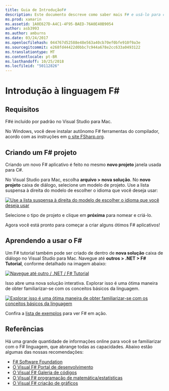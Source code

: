 ```yaml
---
title: Guia de IntroduçãoF#
description: Este documento descreve como saber mais F# e usá-lo para criar aplicativos do Xamarin com Visual Studio 2017 e Visual Studio para Mac.
ms.prod: xamarin
ms.assetid: 1A0E627D-A4C1-4F95-BAED-76A0E40B9054
author: asb3993
ms.author: amburns
ms.date: 03/24/2017
ms.openlocfilehash: 044767d52588e48e563a40cb70ef0bfe910f9a3e
ms.sourcegitcommit: e268fd44422d0bbc7c944a678e2cc633a0493122
ms.translationtype: MT
ms.contentlocale: pt-BR
ms.lasthandoff: 10/25/2018
ms.locfileid: "50112826"
---
```

# <a name="getting-started-with-f35"></a>Introdução à linguagem F&#35;

## <a name="requirements"></a>Requisitos

F#é incluído por padrão no Visual Studio para Mac.

No Windows, você deve instalar autônomo F# ferramentas do compilador, acordo com as instruções em [o site FSharp.org](http://fsharp.org/use/windows/).

## <a name="creating-an-f35-project"></a>Criando um F&#35; projeto

Criando um novo F# aplicativo é feito no mesmo **novo projeto** janela usada para C#.

No Visual Studio para Mac, escolha **arquivo > nova solução**. No **novo projeto** caixa de diálogo, selecione um modelo de projeto. Use a lista suspensa à direita do modelo de escolher o idioma que você deseja usar:

 [![](overview-images/choosefsharp.png "Use a lista suspensa à direita do modelo de escolher o idioma que você deseja usar")](overview-images/choosefsharp.png#lightbox)

Selecione o tipo de projeto e clique em **próxima** para nomear e criá-lo.


Agora você está pronto para começar a criar alguns ótimos F# aplicativos!

## <a name="learning-to-use-f35"></a>Aprendendo a usar o F&#35;

Um F# tutorial também pode ser criado de dentro de **nova solução** caixa de diálogo no Visual Studio para Mac. Navegue até **outros > .NET > F# Tutorial**, conforme detalhado na imagem abaixo:

 [![](overview-images/fsharptutorial.png "Navegue até outro / .NET / F# Tutorial")](overview-images/fsharptutorial.png#lightbox)

Isso abre uma nova solução interativa. Explorar isso é uma ótima maneira de obter familiarizar-se com os conceitos básicos da linguagem.

 [![](overview-images/newtutorial-sml.png "Explorar isso é uma ótima maneira de obter familiarizar-se com os conceitos básicos da linguagem")](overview-images/newtutorial.png#lightbox)

Confira a [lista de exemplos](~/cross-platform/platform/fsharp/samples.md) para ver F# em ação.

## <a name="references"></a>Referências

Há uma grande quantidade de informações online para você se familiarizar com o F# linguagem, que abrange todas as capacidades. Abaixo estão algumas das nossas recomendações:

-  [F# Software Foundation](http://fsharp.org)
-  [O Visual F# Portal de desenvolvimento](http://go.microsoft.com/fwlink/?LinkID=234174)
-  [O Visual F# Galeria de códigos](http://go.microsoft.com/fwlink/?LinkID=124614)
-  [O Visual F# programação de matemática/estatísticas](http://go.microsoft.com/fwlink/?LinkId=235173)
-  [O Visual F# criação de gráficos](http://go.microsoft.com/fwlink/?LinkId=235176)

